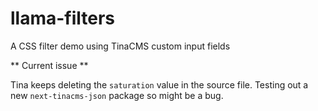 # llama-filters
A CSS filter demo using TinaCMS custom input fields

** Current issue **

Tina keeps deleting the `saturation` value in the source file. Testing out a new `next-tinacms-json` package so might be a bug.
